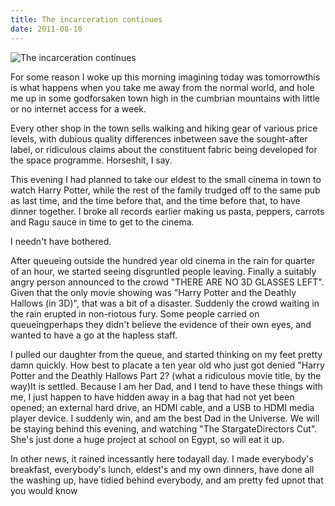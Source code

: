 ```yaml
---
title: The incarceration continues
date: 2011-08-10
---
```


![The incarceration continues](https://source.unsplash.com/d34DtRp1bqo/1600x900)

For some reason I woke up this morning imagining today was tomorrowthis is what happens when you take me away from the normal world, and hole me up in some godforsaken town high in the cumbrian mountains with little or no internet access for a week.

Every other shop in the town sells walking and hiking gear of various price levels, with dubious quality differences inbetween save the sought-after label, or ridiculous claims about the constituent fabric being developed for the space programme. Horseshit, I say.

This evening I had planned to take our eldest to the small cinema in town to watch Harry Potter, while the rest of the family trudged off to the same pub as last time, and the time before that, and the time before that, to have dinner together. I broke all records earlier making us pasta, peppers, carrots and Ragu sauce in time to get to the cinema.

I needn't have bothered.

After queueing outside the hundred year old cinema in the rain for quarter of an hour, we started seeing disgruntled people leaving. Finally a suitably angry person announced to the crowd "THERE ARE NO 3D GLASSES LEFT". Given that the only movie showing was "Harry Potter and the Deathly Hallows (in 3D)", that was a bit of a disaster. Suddenly the crowd waiting in the rain erupted in non-riotous fury. Some people carried on queueingperhaps they didn't believe the evidence of their own eyes, and wanted to have a go at the hapless staff.

I pulled our daughter from the queue, and started thinking on my feet pretty damn quickly. How best to placate a ten year old who just got denied "Harry Potter and the Deathly Hallows Part 2? (what a ridiculous movie title, by the way)It is settled. Because I am her Dad, and I tend to have these things with me, I just happen to have hidden away in a bag that had not yet been opened; an external hard drive, an HDMI cable, and a USB to HDMI media player device. I suddenly win, and am the best Dad in the Universe. We will be staying behind this evening, and watching "The StargateDirectors Cut". She's just done a huge project at school on Egypt, so will eat it up.

In other news, it rained incessantly here todayall day. I made everybody's breakfast, everybody's lunch, eldest's and my own dinners, have done all the washing up, have tidied behind everybody, and am pretty fed upnot that you would know